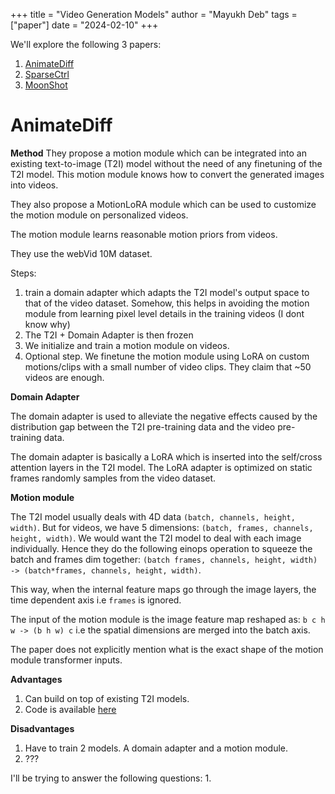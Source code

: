 +++ 
title = "Video Generation Models"
author = "Mayukh Deb"
tags = ["paper"]
date = "2024-02-10"
+++

We'll explore the following 3 papers:
1. [AnimateDiff](https://arxiv.org/abs/2307.04725)
2. [SparseCtrl](https://arxiv.org/abs/2311.16933)
3. [MoonShot](https://arxiv.org/abs/2401.01827)

# AnimateDiff

**Method**
They propose a motion module which can be integrated into an existing text-to-image (T2I) model without the need of any finetuning of the T2I model. This motion module knows how to convert the generated images into videos.

They also propose a MotionLoRA module which can be used to customize the motion module on personalized videos.

The motion module learns reasonable motion priors from videos.

They use the webVid 10M dataset.

Steps:
1. train a domain adapter which adapts the T2I model's output space to that of the video dataset. Somehow, this helps in avoiding the motion module from learning pixel level details in the training videos (I dont know why)
2. The T2I + Domain Adapter is then frozen
3. We initialize and train a motion module on videos.
4. Optional step. We finetune the motion module using LoRA on custom motions/clips with a small number of video clips. They claim that ~50 videos are enough.

**Domain Adapter**

The domain adapter is used to alleviate the negative effects caused by the distribution gap between the T2I pre-training data and the video pre-training data.

The domain adapter is basically a LoRA which is inserted into the self/cross attention layers in the T2I model. The LoRA adapter is optimized on static frames randomly samples from the video dataset.

**Motion module**

The T2I model usually deals with 4D data `(batch, channels, height, width)`. But for videos, we have 5 dimensions: `(batch, frames, channels, height, width)`. We would want the T2I model to deal with each image individually. Hence they do the following einops operation to squeeze the batch and frames dim together: `(batch frames, channels, height, width) -> (batch*frames, channels, height, width)`.

This way, when the internal feature maps go through the image layers, the time dependent axis i.e `frames` is ignored.

The input of the motion module is the image feature map reshaped as: `b c h w -> (b h w) c` i.e the spatial dimensions are merged into the batch axis.

The paper does not explicitly mention what is the exact shape of the motion module transformer inputs.

**Advantages**
1. Can build on top of existing T2I models.
2. Code is available [here](https://github.com/guoyww/AnimateDiff/blob/main/train.py)

**Disadvantages**
1. Have to train 2 models. A domain adapter and a motion module.
2. ???

I'll be trying to answer the following questions:
1. 